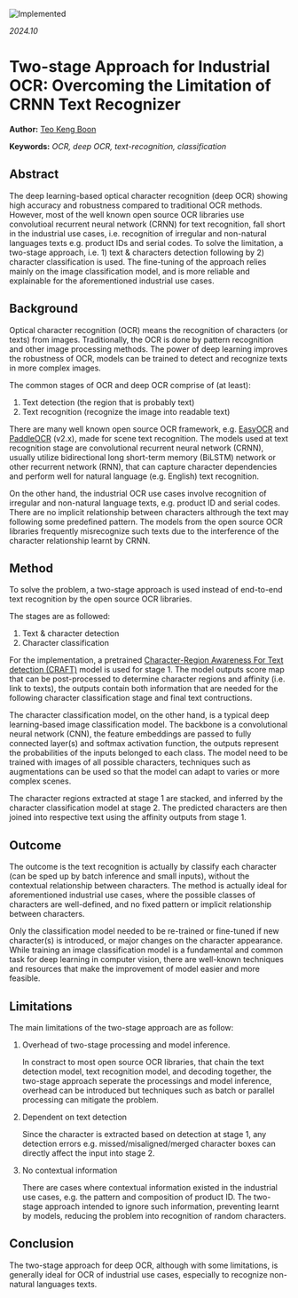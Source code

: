 ![Implemented](https://img.shields.io/badge/Implemented-green?logo=TickTick&logoColor=white)

_2024.10_

# Two-stage Approach for Industrial OCR: Overcoming the Limitation of CRNN Text Recognizer

__Author:__ [Teo Keng Boon](https://github.com/kengboon)

__Keywords:__ _OCR, deep OCR, text-recognition, classification_

## Abstract

The deep learning-based optical character recognition (deep OCR) showing high accuracy and robustness compared to traditional OCR methods. However, most of the well known open source OCR libraries use convolutioal recurrent neural network (CRNN) for text recognition, fall short in the industrial use cases, i.e. recognition of irregular and non-natural languages texts e.g. product IDs and serial codes. To solve the limitation, a two-stage approach, i.e. 1) text & characters detection following by 2) character classification is used. The fine-tuning of the approach relies mainly on the image classification model, and is more reliable and explainable for the aforementioned industrial use cases.

## Background

Optical character recognition (OCR) means the recognition of characters (or texts) from images. Traditionally, the OCR is done by pattern recognition and other image processing methods. The power of deep learning improves the robustness of OCR, models can be trained to detect and recognize texts in more complex images.

The common stages of OCR and deep OCR comprise of (at least):

1. Text detection (the region that is probably text)
2. Text recognition (recognize the image into readable text)

There are many well known open source OCR framework, e.g. [EasyOCR](https://github.com/JaidedAI/EasyOCR) and [PaddleOCR](https://github.com/PaddlePaddle/PaddleOCR) (v2.x), made for scene text recognition. The models used at text recognition stage are convolutional recurrent neural network (CRNN), usually utilize bidirectional long short-term memory (BiLSTM) network or other recurrent network (RNN), that can capture character dependencies and perform well for natural language (e.g. English) text recognition.

On the other hand, the industrial OCR use cases involve recognition of irregular and non-natural language texts, e.g. product ID and serial codes. There are no implicit relationship between characters althrough the text may following some predefined pattern. The models from the open source OCR libraries frequently misrecognize such texts due to the interference of the character relationship learnt by CRNN.

## Method

To solve the problem, a two-stage approach is used instead of end-to-end text recognition by the open source OCR libraries.

The stages are as followed:

1. Text & character detection
2. Character classification

For the implementation, a pretrained [Character-Region Awareness For Text detection (CRAFT)](https://github.com/clovaai/CRAFT-pytorch) model is used for stage 1. The model outputs score map that can be post-processed to determine character regions and affinity (i.e. link to texts), the outputs contain both information that are needed for the following character classification stage and final text contructions.

The character classification model, on the other hand, is a typical deep learning-based image classification model. The backbone is a convolutional neural network (CNN), the feature embeddings are passed to fully connected layer(s) and softmax activation function, the outputs represent the probabilities of the inputs belonged to each class. The model need to be trained with images of all possible characters, techniques such as augmentations can be used so that the model can adapt to varies or more complex scenes.

The character regions extracted at stage 1 are stacked, and inferred by the character classification model at stage 2. The predicted characters are then joined into respective text using the affinity outputs from stage 1.

## Outcome

The outcome is the text recognition is actually by classify each character (can be sped up by batch inference and small inputs), without the contextual relationship between characters. The method is actually ideal for aforementioned industrial use cases, where the possible classes of characters are well-defined, and no fixed pattern or implicit relationship between characters.

Only the classification model needed to be re-trained or fine-tuned if new character(s) is introduced, or major changes on the character appearance. While training an image classification model is a fundamental and common task for deep learning in computer vision, there are well-known techniques and resources that make the improvement of model easier and more feasible.

## Limitations

The main limitations of the two-stage approach are as follow:

1. Overhead of two-stage processing and model inference.

    In constract to most open source OCR libraries, that chain the text detection model, text recognition model, and decoding together, the two-stage approach seperate the processings and model inference, overhead can be introduced but techniques such as batch or parallel processing can mitigate the problem.

2. Dependent on text detection

    Since the character is extracted based on detection at stage 1, any detection errors e.g. missed/misaligned/merged character boxes can directly affect the input into stage 2.

3. No contextual information

    There are cases where contextual information existed in the industrial use cases, e.g. the pattern and composition of product ID. The two-stage approach intended to ignore such information, preventing learnt by models, reducing the problem into recognition of random characters.

## Conclusion

The two-stage approach for deep OCR, although with some limitations, is generally ideal for OCR of industrial use cases, especially to recognize non-natural languages texts.